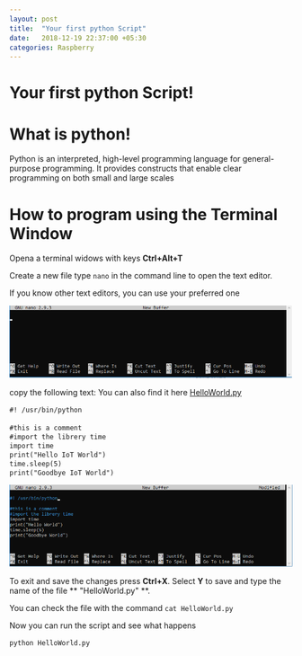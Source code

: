 ```yaml
---
layout: post
title:  "Your first python Script"
date:   2018-12-19 22:37:00 +05:30
categories: Raspberry
---
```


# Your first python Script!

# What is python!

Python is an interpreted, high-level programming language for general-purpose programming.
It provides constructs that enable clear programming on both small and large scales

# How to program using the Terminal Window

Opena a terminal widows with keys **Ctrl+Alt+T**

Create a new file
type `nano` in the command line to open the text editor.

If you know other text editors, you can use your preferred one

![pick](pictures/miscellaneous/python_nano.png)

copy the following text:
You can also find it here [HelloWorld.py](../scripts/HelloWorld.py)
```
#! /usr/bin/python

#this is a comment
#import the librery time
import time
print("Hello IoT World")
time.sleep(5)
print("Goodbye IoT World")
```
![pick](pictures/miscellaneous/python_nano_sript.png)

To exit and save the changes press **Ctrl+X**. Select **Y** to save and type the name of the file ** "HelloWorld.py" **.

You can check the file with the command `cat HelloWorld.py`

Now you can run the script and see what happens
```
python HelloWorld.py
```

